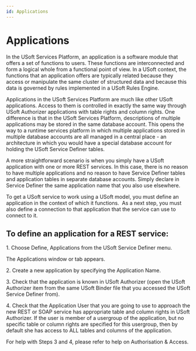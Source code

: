 ```yaml
---
id: Applications
---
```


# Applications

In the USoft Services Platform, an application is a software module that offers a set of functions to users. These functions are interconnected and form a logical whole from a functional point of view. In a USoft context, the functions that an application offers are typically related because they access or manipulate the same cluster of structured data and because this data is governed by rules implemented in a USoft Rules Engine.

Applications in the USoft Services Platform are much like other USoft applications. Access to them is controlled in exactly the same way through USoft Authorizer applications with table rights and column rights. One difference is that in the USoft Services Platform, descriptions of multiple applications may be stored in the same database account. This opens the way to a runtime services platform in which multiple applications stored in multiple database accounts are all managed in a central place - an architecture in which you would have a special database account for holding the USoft Service Definer tables.

A more straightforward scenario is when you simply have a USoft application with one or more REST services. In this case, there is no reason to have multiple applications and no reason to have Service Definer tables and application tables in separate database accounts. Simply declare in Service Definer the same application name that you also use elsewhere.

To get a USoft service to work using a USoft model, you must define an application in the context of which it functions.  As a next step, you must also define a connection to that application that the service can use to connect to it.

## To define an application for a REST service:

1. Choose Define, Applications from the USoft Service Definer menu.

The Applications window or tab appears.

2. Create a new application by specifying the Application Name.

3. Check that the application is known in USoft Authorizer (open the USoft Authorizer item from the same USoft Binder file that you accessed the USoft Service Definer from).

4. Check that the Application User that you are going to use to approach the new REST or SOAP service has appropriate table and column rights in USoft Authorizer. If the user is member of a usergroup of the application, but no specific table or column rights are specified for this usergroup, then by default she has access to ALL tables and columns of the application.

For help with Steps 3 and 4, please refer to help on Authorisation & Access.

 